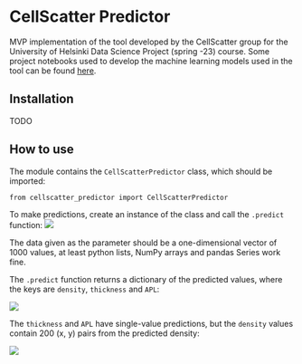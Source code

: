 # CellScatter Predictor

MVP implementation of the tool developed by the CellScatter group for the University of Helsinki Data Science Project (spring -23) course. Some project notebooks used to develop the machine learning models used in the tool can be found [here](https://github.com/K123AsJ0k1/CellScatter).


## Installation
 
 TODO


## How to use

The module contains the ```CellScatterPredictor``` class, which should be imported: 

```from cellscatter_predictor import CellScatterPredictor```


To make predictions, create an instance of the class and call the ```.predict``` function:
![](https://github.com/PPeltola/CellScatter-predictor/blob/main/documentation/images/predict1.png)

The data given as the parameter should be a one-dimensional vector of 1000 values, at least python lists, NumPy arrays and pandas Series work fine.


The ```.predict``` function returns a dictionary of the predicted values, where the keys are ```density```, ```thickness``` and ```APL```:

![](https://github.com/PPeltola/CellScatter-predictor/blob/main/documentation/images/preds1.png)

The ```thickness``` and ```APL``` have single-value predictions, but the ```density``` values contain 200 (x, y) pairs from the predicted density:

![](https://github.com/PPeltola/CellScatter-predictor/blob/main/documentation/images/density1.png)
